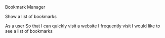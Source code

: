  Bookmark Manager
 
 Show a list of bookmarks 
 
 As a user
 So that I can quickly visit a website I frequently visit
 I would like to see a list of bookmarks 

